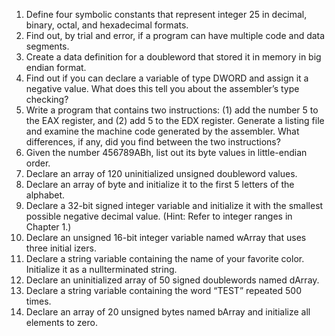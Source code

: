 1. Define four symbolic constants that represent integer 25 in decimal, binary, octal,
 and hexadecimal formats.
 2. Find out, by trial and error, if a program can have multiple code and data segments.
 3. Create a data definition for a doubleword that stored it in memory in big endian
 format.
 4. Find out if you can declare a variable of type DWORD and assign it a negative
 value. What does this tell you about the assembler’s type checking?
 5. Write a program that contains two instructions: (1) add the number 5 to the EAX
 register, and (2) add 5 to the EDX register. Generate a listing file and examine the
 machine code generated by the assembler. What differences, if any, did you find
 between the two instructions?
 6. Given the number 456789ABh, list out its byte values in little-endian order.
 7. Declare an array of 120 uninitialized unsigned doubleword values.
 8. Declare an array of byte and initialize it to the first 5 letters of the alphabet.
 9. Declare a 32-bit signed integer variable and initialize it with the smallest possible
 negative decimal value. (Hint: Refer to integer ranges in Chapter 1.)
 10. Declare an unsigned 16-bit integer variable named wArray that uses three initial
izers.
 11. Declare a string variable containing the name of your favorite color. Initialize it as
 a nullterminated string.
 12. Declare an uninitialized array of 50 signed doublewords named dArray.
 13. Declare a string variable containing the word “TEST” repeated 500 times.
 14. Declare an array of 20 unsigned bytes named bArray and initialize all elements to
 zero.
